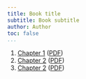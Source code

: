 ```yaml
---
title: Book title
subtitle: Book subtitle
author: Author
toc: false
...
```


1. [Chapter 1](chapter1.html) ([PDF](pdf/chapter1.pdf))
2. [Chapter 2](chapter2.html) ([PDF](pdf/chapter2.pdf))
3. [Chapter 2](chapter3.html) ([PDF](pdf/chapter3.pdf))
